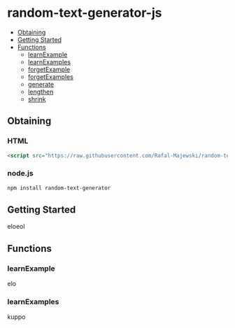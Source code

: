 # random-text-generator-js

- [Obtaining](#obtaining)
- [Getting Started](getting-started)
- [Functions](#functions)
	- [learnExample](#learn-example)
	- [learnExamples](#learn-examples)
	- [forgetExample](#forget-example)
	- [forgetExamples](#forget-examples)
	- [generate](#generate)
	- [lengthen](#lengthen)
	- [shrink](#shrink)

## Obtaining
### HTML
```html
<script src="https://raw.githubusercontent.com/Rafal-Majewski/random-text-generator-js/master/random_text_generator.js"></script>
```

### node.js
```bash
npm install random-text-generator
```

## Getting Started
eloeol

## Functions
### learnExample
elo
### learnExamples
kuppo

